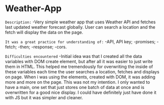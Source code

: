 # Weather-App
`Description:`
-Very simple weather app that uses Weather API and fetches last updated weather forecast globally. User can search a location and the fetch will display the data on the page.

`It was a great practice for understanding of:`
-API, API key;
-promises;
-fetch;
-then;
-response;
-cors.

`Difficulties encountered`
-Initial idea was that I created all the data variables with DOM create element, but after all it was easier to just write them in HTML. This helped me tremendously for overwriting the inside of these variables each time the user searches a location, fetches and displays on page. When i was using the elements, created with DOM, it was adding more and more on the page. This was not my intention. I only wanted to have a main, one set that just stores one batch of data at once and is overwritten for a good nice display. I could have definitely just have done it with JS but it was simpler and cleaner.